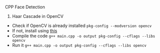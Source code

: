 CPP Face Detection

1. Haar Cascade in OpenCV
- Check if OpenCV is already installed  `pkg-config --modversion opencv`
- If not, install using [this](http://www.codebind.com/cpp-tutorial/install-opencv-ubuntu-cpp/)
- Compile the code `g++ main.cpp -o output pkg-config --cflags --libs opencv`
- Run it `g++ main.cpp -o output pkg-config --cflags --libs opencv`
